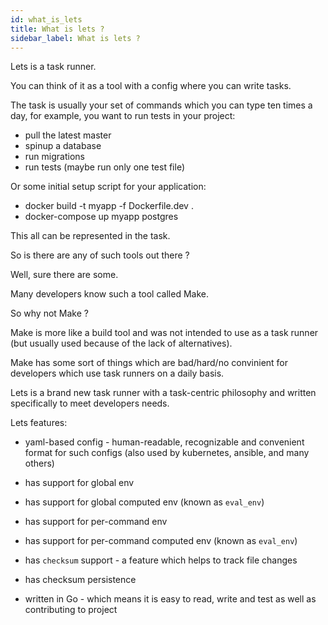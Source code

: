 ```yaml
---
id: what_is_lets
title: What is lets ?
sidebar_label: What is lets ?
---
```


Lets is a task runner.

You can think of it as a tool with a config where you can write tasks.

The task is usually your set of commands which you can type ten times a day, for example, you want to run tests in your project:

- pull the latest master
- spinup a database
- run migrations
- run tests (maybe run only one test file)

Or some initial setup script for your application:

- docker build -t myapp -f Dockerfile.dev .
- docker-compose up myapp postgres

This all can be represented in the task.

So is there are any of such tools out there ? 

Well, sure there are some.

Many developers know such a tool called Make.

So why not Make ?

Make is more like a build tool and was not intended to use as a task runner (but usually used because of the lack of alternatives).

Make has some sort of things which are bad/hard/no convinient for developers which use task runners on a daily basis.

Lets is a brand new task runner with a task-centric philosophy and written specifically to meet developers needs.

Lets features:

- yaml-based config - human-readable, recognizable and convenient format for such configs (also used by kubernetes, ansible, and many others)

- has support for global env
- has support for global computed env (known as `eval_env`)
- has support for per-command env 
- has support for per-command computed env (known as `eval_env`)
- has `checksum` support - a feature which helps to track file changes
- has checksum persistence
- written in Go - which means it is easy to read, write and test as well as contributing to project


